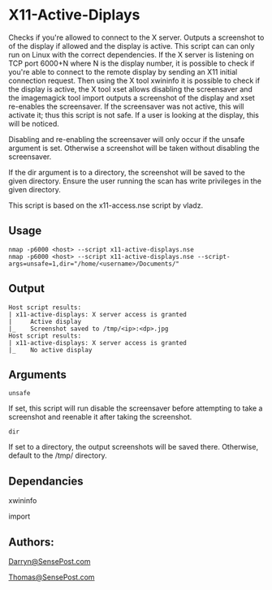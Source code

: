 # X11-Active-Diplays

Checks if you're allowed to connect to the X server. Outputs a screenshot to of the display if allowed and the display is active. This script can can only run on Linux with the correct dependencies. If the X server is listening on TCP port 6000+N where N is the display number, it is possible to check if you're able to connect to the remote display by sending an X11 initial connection request. Then using the X tool xwininfo it is possible to check if the display is active, the X tool xset allows disabling the screensaver and the imagemagick tool import outputs a screenshot of the display and xset re-enables the screensaver. If the screensaver was not active, this will activate it; thus this script is not safe. If a user is looking at the display, this will be noticed.

Disabling and re-enabling the screensaver will only occur if the unsafe argument is set. Otherwise a screenshot will be taken without disabling the screensaver.

If the dir argument is to a directory, the screenshot will be saved to the given directory. Ensure the user running the scan has write privileges in the given directory.

This script is based on the x11-access.nse script by vladz.

## Usage
```
nmap -p6000 <host> --script x11-active-displays.nse
nmap -p6000 <host> --script x11-active-displays.nse --script-args=unsafe=1,dir="/home/<username>/Documents/"
```

## Output
```
Host script results:
| x11-active-displays: X server access is granted
|     Active display
|_    Screenshot saved to /tmp/<ip>:<dp>.jpg
Host script results:
| x11-active-displays: X server access is granted
|_    No active display
```

## Arguments
```
unsafe
```
If set, this script will run disable the screensaver before attempting to take a screenshot and reenable it after taking the screenshot.
```	
dir
```
If set to a directory, the output screenshots will be saved there. Otherwise, default to the /tmp/ directory.
	
## Dependancies
xwininfo

import

## Authors:
Darryn@SensePost.com

Thomas@SensePost.com

